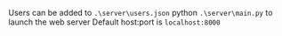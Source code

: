 Users can be added to `.\server\users.json`
python `.\server\main.py` to launch the web server
Default host:port is `localhost:8000`
